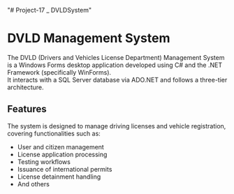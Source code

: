 "# Project-17 _ DVLDSystem" 
# DVLD Management System

The DVLD (Drivers and Vehicles License Department) Management System is a Windows Forms desktop application developed using C# and the .NET Framework (specifically WinForms).  
It interacts with a SQL Server database via ADO.NET and follows a three-tier architecture.

## Features

The system is designed to manage driving licenses and vehicle registration, covering functionalities such as:

- User and citizen management  
- License application processing  
- Testing workflows  
- Issuance of international permits  
- License detainment handling
- And others
